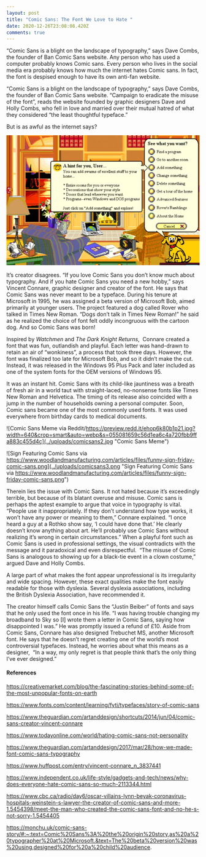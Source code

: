 ```yaml
---
layout: post
title: "Comic Sans: The Font We Love to Hate "
date: 2020-12-26T23:08:08.420Z
comments: true
---
```

“Comic Sans is a blight on the landscape of typography,” says Dave Combs, the founder of Ban Comic Sans website. Any person who has used a computer probably knows Comic sans. Every person who lives in the social media era probably knows how much the internet hates Comic sans. In fact, the font is despised enough to have its own anti-fan website.

“Comic Sans is a blight on the landscape of typography,” says Dave Combs, the founder of Ban Comic Sans website. “Campaign to eradicate the misuse of the font”, reads the website founded by graphic designers Dave and Holly Combs, who fell in love and married over their mutual hatred of what they considered “the least thoughtful typeface.”

But is as awful as the internet says?

![Microsoft Bob featured a talking dog called Rover ](../uploads/rover.png "Microsoft Bob featured a talking dog called Rover / Microsoft Bob via Wikipedia")

It’s creator disagrees. “If you love Comic Sans you don’t know much about typography. And if you hate Comic Sans you need a new hobby,” says Vincent Connare, graphic designer and creator of the font. He says that Comic Sans was never meant to be a typeface. During his tenure at Microsoft in 1995, he was assigned a beta version of Microsoft Bob, aimed primarily at younger users. The project featured a dog called Rover who talked in Times New Roman. “Dogs don’t talk in Times New Roman!” he said as he realized the choice of font felt oddly incongruous with the cartoon dog. And so Comic Sans was born!

Inspired by *Watchmen* and *The Dark Knight Returns*,  Connare created a font that was fun, outlandish and playful. Each letter was hand-drawn to retain an air of “wonkiness”, a process that took three days. However, the font was finalized too late for Microsoft Bob, and so it didn’t make the cut. Instead, it was released in the Windows 95 Plus Pack and later included as one of the system fonts for the OEM versions of Windows 95.

It was an instant hit. Comic Sans with its child-like jauntiness was a breath of fresh air in a world taut with straight-laced, no-nonsense fonts like Times New Roman and Helvetica. The timing of its release also coincided with a jump in the number of households owning a personal computer. Soon, Comic sans became one of the most commonly used fonts. It was used everywhere from birthday cards to medical documents.

![Comic Sans Meme via Reddit/https://preview.redd.it/ehop6k80b1p21.jpg?width=640&crop=smart&auto=webp&s=055081659c56d1ea6c4a720fbb9ffa883c455d4c](../uploads/comicsans2.jpg "Comic Sans Meme")

![Sign Featuring Comic Sans via https://www.woodlandmanufacturing.com/articles/files/funny-sign-friday-comic-sans.png](../uploads/comicsans3.png "Sign Featuring Comic Sans via https://www.woodlandmanufacturing.com/articles/files/funny-sign-friday-comic-sans.png")

Therein lies the issue with Comic Sans. It not hated because it’s exceedingly terrible, but because of its blatant overuse and misuse. Comic sans is perhaps the aptest example to argue that voice in typography is vital. “People use it inappropriately. If they don’t understand how type works, it won’t have any power or meaning to them,” Connare explained. “I once heard a guy at a Rothko show say, ‘I could have done that.’ He clearly doesn’t know anything about art. He’ll probably use Comic Sans without realizing it’s wrong in certain circumstances.” When a playful font such as Comic Sans is used in professional settings, the visual contradicts with the message and it paradoxical and even disrespectful.  “The misuse of Comic Sans is analogous to showing up for a black-tie event in a clown costume,” argued Dave and Holly Combs.

A large part of what makes the font appear unprofessional is its irregularity and wide spacing. However, these exact qualities make the font easily readable for those with dyslexia. Several dyslexia associations, including the British Dyslexia Association, have recommended it.

The creator himself calls Comic Sans the “Justin Beiber” of fonts and says that he only used the font once in his life. “I was having trouble changing my broadband to Sky so \[I] wrote them a letter in Comic Sans, saying how disappointed I was.” He was promptly issued a refund of £10. Aside from Comic Sans, Connare has also designed Trebuchet MS, another Microsoft font. He says that he doesn’t regret creating one of the world’s most controversial typefaces. Instead, he worries about what this means as a designer,  “In a way, my only regret is that people think that’s the only thing I’ve ever designed.”



#### **References** 

<https://creativemarket.com/blog/the-fascinating-stories-behind-some-of-the-most-unpopular-fonts-on-earth>

<https://www.fonts.com/content/learning/fyti/typefaces/story-of-comic-sans>

<https://www.theguardian.com/artanddesign/shortcuts/2014/jun/04/comic-sans-creator-vincent-connare>

<https://www.todayonline.com/world/hating-comic-sans-not-personality>

<https://www.theguardian.com/artanddesign/2017/mar/28/how-we-made-font-comic-sans-typography>

<https://www.huffpost.com/entry/vincent-connare_n_3837441>

<https://www.independent.co.uk/life-style/gadgets-and-tech/news/why-does-everyone-hate-comic-sans-so-much-2113344.html>

<https://www.cbc.ca/radio/day6/oscar-villains-lynn-beyak-coronavirus-hospitals-weinstein-s-lawyer-the-creator-of-comic-sans-and-more-1.5454398/meet-the-man-who-created-the-comic-sans-font-and-no-he-s-not-sorry-1.5454405>

<https://monchu.uk/comic-sans-story/#:~:text=Comic%20Sans%3A%20the%20origin%20story,as%20a%20typographer%20at%20Microsoft.&text=The%20beta%20version%20was%20using,designed%20for%20a%20child%20audience>.